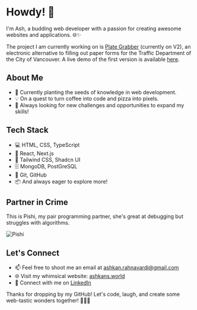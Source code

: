 # Howdy! 👋 

I'm Ash, a budding web developer with a passion for creating awesome websites and applications. 🌐✨

The project I am currently working on is [Plate Grabber](https://github.com/ashkan-rahnavardi/plate-grabber) (currently on V2), an electronic alternative to filling out paper forms for the Traffic Department of the City of Vancouver. A live demo of the first version is available [here](https://www.ashkans.world/projects/Plate-Grabber).


## About Me

- 🌱 Currently planting the seeds of knowledge in web development.
- 💡 On a quest to turn coffee into code and pizza into pixels.
- 🎯 Always looking for new challenges and opportunities to expand my skills!

## Tech Stack

- 💻 HTML, CSS, TypeScript
- 🚀 React, Next.js
- :ribbon: Tailwind CSS, Shadcn UI
- 🗄️ MongoDB, PostGreSQL
- 🔧 Git, GitHub
- 📦 And always eager to explore more!

## Partner in Crime

This is Pishi, my pair programming partner, she's great at debugging but struggles with algorithms. 

![Pishi](https://github.com/ashkan-rahnavardi/ashkan-rahnavardi/assets/77521991/16619536-6495-40a8-b5b1-d3c8866ba7ac)


## Let's Connect
- 📫 Feel free to shoot me an email at [ashkan.rahnavardi@gmail.com](mailto:ashkan.rahnavardi@gmail.com)
- 🌐 Visit my whimsical website: [ashkans.world](https://www.ashkans.world)
- 💬 Connect with me on [LinkedIn](https://www.linkedin.com/in/ashkan-rahnavardi/)

Thanks for dropping by my GitHub! Let's code, laugh, and create some web-tastic wonders together! 🚀🤪✨

<!--
**ashkan-rahnavardi/ashkan-rahnavardi** is a ✨ _special_ ✨ repository because its `README.md` (this file) appears on your GitHub profile.

Here are some ideas to get you started:

- 🔭 I’m currently working on ...
- 🌱 I’m currently learning ...
- 👯 I’m looking to collaborate on ...
- 🤔 I’m looking for help with ...
- 💬 Ask me about ...
- 📫 How to reach me: ...
- 😄 Pronouns: ...
- ⚡ Fun fact: ...
-->
